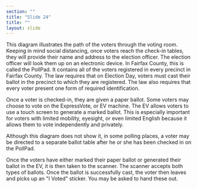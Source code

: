 ```yaml
---
section: ""
title: "Slide 24"
title: ""
layout: slide
---
```


This diagram illustrates the path of the voters through the voting room.  Keeping in mind social distancing, once voters reach the check-in tables, they will provide their name and address to the election officer.  The election officer will look them up on an electronic device.  In Fairfax County, this is called the PollPad.  It contains all of the voters registered in every precinct in Fairfax County.  The law requires that on Election Day, voters must cast their ballot in the precinct to which they are registered.  The law also requires that every voter present one form of required identification. 

Once a voter is checked-in, they are given a paper ballot. Some voters may choose to vote on the ExpressVote, or EV machine. The EV allows voters to use a touch screen to generate a marked ballot. This is especially important for voters with limited mobility, eyesight, or even limited English because it allows them to vote independently and privately.

Although this diagram does not show it, in some polling places, a voter may be directed to a separate ballot table after he or she has been checked in on the PollPad.

Once the voters have either marked their paper ballot or generated their ballot in the EV, it is then taken to the scanner.  The scanner accepts both types of ballots.  Once the ballot is successfully cast, the voter then leaves and picks up an "I Voted" sticker.  You may be asked to hand these out. 

